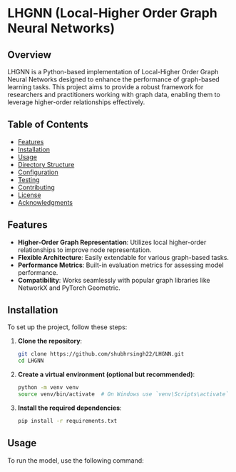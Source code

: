 # LHGNN (Local-Higher Order Graph Neural Networks)

## Overview
LHGNN is a Python-based implementation of Local-Higher Order Graph Neural Networks designed to enhance the performance of graph-based learning tasks. This project aims to provide a robust framework for researchers and practitioners working with graph data, enabling them to leverage higher-order relationships effectively.

## Table of Contents
- [Features](#features)
- [Installation](#installation)
- [Usage](#usage)
- [Directory Structure](#directory-structure)
- [Configuration](#configuration)
- [Testing](#testing)
- [Contributing](#contributing)
- [License](#license)
- [Acknowledgments](#acknowledgments)

## Features
- **Higher-Order Graph Representation**: Utilizes local higher-order relationships to improve node representation.
- **Flexible Architecture**: Easily extendable for various graph-based tasks.
- **Performance Metrics**: Built-in evaluation metrics for assessing model performance.
- **Compatibility**: Works seamlessly with popular graph libraries like NetworkX and PyTorch Geometric.

## Installation
To set up the project, follow these steps:

1. **Clone the repository**:
   ```bash
   git clone https://github.com/shubhrsingh22/LHGNN.git
   cd LHGNN
   ```

2. **Create a virtual environment (optional but recommended)**:
   ```bash
   python -m venv venv
   source venv/bin/activate  # On Windows use `venv\Scripts\activate`
   ```

3. **Install the required dependencies**:
   ```bash
   pip install -r requirements.txt
   ```

## Usage
To run the model, use the following command:
